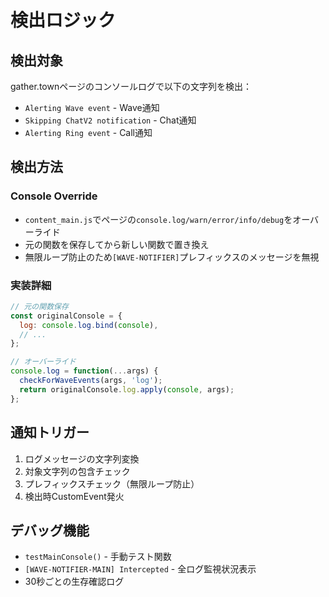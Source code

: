# 検出ロジック

## 検出対象
gather.townページのコンソールログで以下の文字列を検出：
- `Alerting Wave event` - Wave通知
- `Skipping ChatV2 notification` - Chat通知  
- `Alerting Ring event` - Call通知

## 検出方法

### Console Override
- `content_main.js`でページの`console.log/warn/error/info/debug`をオーバーライド
- 元の関数を保存してから新しい関数で置き換え
- 無限ループ防止のため`[WAVE-NOTIFIER]`プレフィックスのメッセージを無視

### 実装詳細
```javascript
// 元の関数保存
const originalConsole = {
  log: console.log.bind(console),
  // ...
};

// オーバーライド
console.log = function(...args) {
  checkForWaveEvents(args, 'log');
  return originalConsole.log.apply(console, args);
};
```

## 通知トリガー
1. ログメッセージの文字列変換
2. 対象文字列の包含チェック
3. プレフィックスチェック（無限ループ防止）
4. 検出時CustomEvent発火

## デバッグ機能
- `testMainConsole()` - 手動テスト関数
- `[WAVE-NOTIFIER-MAIN] Intercepted` - 全ログ監視状況表示
- 30秒ごとの生存確認ログ